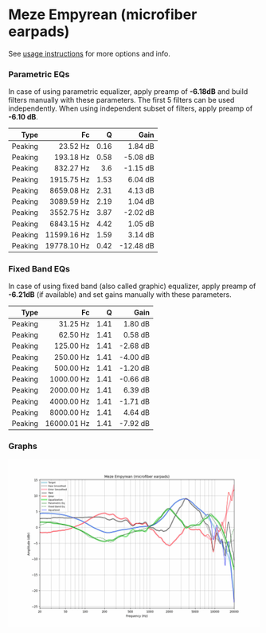 # Meze Empyrean (microfiber earpads)
See [usage instructions](https://github.com/jaakkopasanen/AutoEq#usage) for more options and info.

### Parametric EQs
In case of using parametric equalizer, apply preamp of **-6.18dB** and build filters manually
with these parameters. The first 5 filters can be used independently.
When using independent subset of filters, apply preamp of **-6.10 dB**.

| Type    | Fc          |    Q | Gain      |
|--------:|------------:|-----:|----------:|
| Peaking | 23.52 Hz    | 0.16 | 1.84 dB   |
| Peaking | 193.18 Hz   | 0.58 | -5.08 dB  |
| Peaking | 832.27 Hz   | 3.6  | -1.15 dB  |
| Peaking | 1915.75 Hz  | 1.53 | 6.04 dB   |
| Peaking | 8659.08 Hz  | 2.31 | 4.13 dB   |
| Peaking | 3089.59 Hz  | 2.19 | 1.04 dB   |
| Peaking | 3552.75 Hz  | 3.87 | -2.02 dB  |
| Peaking | 6843.15 Hz  | 4.42 | 1.05 dB   |
| Peaking | 11599.16 Hz | 1.59 | 3.14 dB   |
| Peaking | 19778.10 Hz | 0.42 | -12.48 dB |

### Fixed Band EQs
In case of using fixed band (also called graphic) equalizer, apply preamp of **-6.21dB**
(if available) and set gains manually with these parameters.

| Type    | Fc          |    Q | Gain     |
|--------:|------------:|-----:|---------:|
| Peaking | 31.25 Hz    | 1.41 | 1.80 dB  |
| Peaking | 62.50 Hz    | 1.41 | 0.58 dB  |
| Peaking | 125.00 Hz   | 1.41 | -2.68 dB |
| Peaking | 250.00 Hz   | 1.41 | -4.00 dB |
| Peaking | 500.00 Hz   | 1.41 | -1.20 dB |
| Peaking | 1000.00 Hz  | 1.41 | -0.66 dB |
| Peaking | 2000.00 Hz  | 1.41 | 6.39 dB  |
| Peaking | 4000.00 Hz  | 1.41 | -1.71 dB |
| Peaking | 8000.00 Hz  | 1.41 | 4.64 dB  |
| Peaking | 16000.01 Hz | 1.41 | -7.92 dB |

### Graphs
![](./Meze%20Empyrean%20(microfiber%20earpads).png)